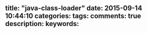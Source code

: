 title: "java-class-loader"
date: 2015-09-14 10:44:10
categories: 
tags: 
comments: true
description: 
keywords: 
---

